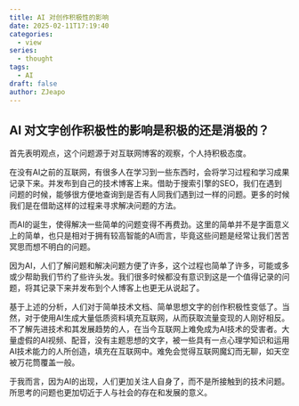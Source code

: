 ```yaml
---
title: AI 对创作积极性的影响
date: 2025-02-11T17:19:40
categories:
  - view
series:
  - thought
tags:
  - AI
draft: false
author: ZJeapo
---
```

## AI 对文字创作积极性的影响是积极的还是消极的？

首先表明观点，这个问题源于对互联网博客的观察，个人持积极态度。

在没有AI之前的互联网，有很多人在学习到一些东西时，会将学习过程和学习成果记录下来。并发布到自己的技术博客上来。借助于搜索引擎的SEO，我们在遇到问题的时候，能够很方便地查询到是否有人同我们遇到过一样的问题。更多的时候我们是在借助这样的过程来寻求解决问题的方法。

而AI的诞生，使得解决一些简单的问题变得不再费劲。这里的简单并不是字面意义上的简单，也只是相对于拥有较高智能的AI而言，毕竟这些问题是经常让我们苦苦冥思而想不明白的问题。

因为AI，人们了解问题和解决问题方便了许多，这个过程也简单了许多，可能或多或少帮助我们节约了些许头发。我们很多时候都没有意识到这是一个值得记录的问题，将其记录下来并发布到个人博客上也更无从说起了。

基于上述的分析，人们对于简单技术文档、简单思想文字的创作积极性变低了。当然，对于使用AI生成大量低质资料填充互联网，从而获取流量变现的人刚好相反。不了解先进技术和其发展趋势的人，在当今互联网上难免成为AI技术的受害者。大量虚假的AI视频、配音，没有主题思想的文字，被一些具有一点心理学知识和运用AI技术能力的人所创造，填充在互联网中。难免会觉得互联网魔幻而无聊，如天空被万花筒覆盖一般。

于我而言，因为AI的出现，人们更加关注人自身了，而不是所接触到的技术问题。所思考的问题也更加切近于人与社会的存在和发展的意义。
